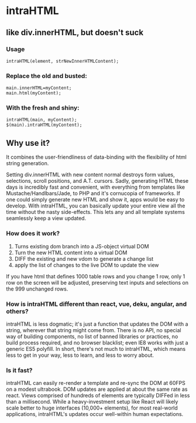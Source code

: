 # intraHTML
## like div.innerHTML, but doesn't suck

### Usage
`intraHTML(element, strNewInnerHTMLContent);`

### Replace the old and busted:
` main.innerHTML=myContent; ` <br />
` main.html(myContent); `

### With the fresh and shiny:
` intraHTML(main, myContent); ` <br />
` $(main).intraHTML(myContent); `

## Why use it?
It combines the user-friendliness of data-binding with the flexibility of html string generation.

Setting div.innerHTML with new content normal destroys form values, selections, scroll positions, and A.T. cursors. Sadly, generating HTML these days is incredibly fast and convenient, with everything from templates like Mustache/Handlbars/Jade, to PHP and it's cornucopia of frameworks. If one could simply generate new HTML and show it, apps would be easy to develop. With intraHTML, you can basically update your entire view all the time without the nasty side-effects. This lets any and all template systems seamlessly keep a view updated. 


### How does it work?

1. Turns existing dom branch into a JS-object virtual DOM
2. Turn the new HTML content into a virtual DOM
3. DIFF the existing and new vdom to generate a change list
4. apply the list of changes to the live DOM to update the view

If you have html that defines 1000 table rows and you change 1 row, only 1 row on the screen will be adjusted, preserving text inputs and selections on the 999 unchanged rows.


### How is intraHTML different than react, vue, deku, angular, and others?
intraHTML is less dogmatic; it's just a function that updates the DOM with a string, wherever that string might come from. There is no API, no special way of building components, no list of banned libraries or practices, no build process required, and no browser blacklist; even IE8 works with just a generic ES5 polyfill. In short, there's not much to intraHTML, which means less to get in your way, less to learn, and less to worry about.


### Is it fast?
intraHTML can easily re-render a template and re-sync the DOM at 60FPS on a modest ultrabook. DOM updates are applied at about the same rate as react. Views comprised of hundreds of elements are typically DIFFed in less than a millisecond. While a heavy-investment setup like React will likely scale better to huge interfaces (10,000+ elements), for most real-world applications, intraHTML's updates occur well-within human expectations.





